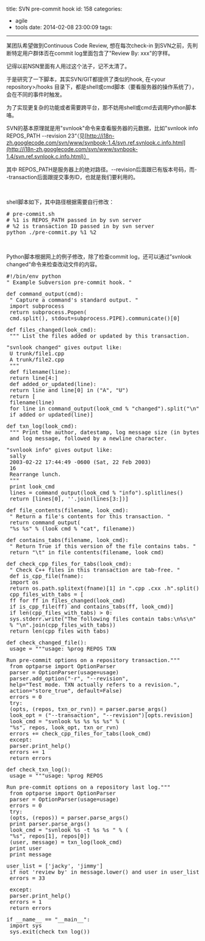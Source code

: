 title: SVN pre-commit hook
id: 158
categories:
  - agile
  - tools
date: 2014-02-08 23:00:09
tags:
---

某团队希望做到Continuous Code Review, 想在每次check-in 到SVN之前，先判断特定用户群体否在commit log里面包含了"Review By: xxx"的字样。

记得以前NSN里面有人用过这个法子，记不太清了。

于是研究了一下脚本，其实SVN/GIT都提供了类似的hook, 在&lt;your repository&gt;/hooks 目录下，都是shell或cmd脚本（要看服务器的操作系统了），会在不同的事件时触发。

为了实现更复杂的功能或者需要跨平台，那不妨用shell或cmd去调用Python脚本咯。

<!--more-->

SVN的基本原理就是用"svnlook"命令来查看服务器的元数据，比如"svnlook info REPOS_PATH --revision 23“（见[http://i18n-zh.googlecode.com/svn/www/svnbook-1.4/svn.ref.svnlook.c.info.html](http://i18n-zh.googlecode.com/svn/www/svnbook-1.4/svn.ref.svnlook.c.info.html)）

其中 REPOS_PATH是服务器上的绝对路径。--revision后面跟已有版本号码，而--transaction后面跟提交事务ID，也就是我们要利用的。

&nbsp;

shell脚本如下，其中路径根据需要自行修改：
<pre># pre-commit.sh
# %1 is REPOS_PATH passed in by svn server
# %2 is transaction ID passed in by svn server
python ./pre-commit.py %1 %2</pre>
&nbsp;

Python脚本根据网上的例子修改，除了检查commit log，还可以通过”svnlook changed“命令来检查改动文件的内容。
<pre>#!/bin/env python
" Example Subversion pre-commit hook. "</pre>
<pre>def command_output(cmd):
 " Capture a command's standard output. "
 import subprocess
 return subprocess.Popen(
 cmd.split(), stdout=subprocess.PIPE).communicate()[0]</pre>
<pre>def files_changed(look_cmd):
 """ List the files added or updated by this transaction.</pre>
<pre>"svnlook changed" gives output like:
 U trunk/file1.cpp
 A trunk/file2.cpp
 """
 def filename(line):
 return line[4:]
 def added_or_updated(line):
 return line and line[0] in ("A", "U")
 return [
 filename(line)
 for line in command_output(look_cmd % "changed").split("\n")
 if added_or_updated(line)]</pre>
<pre>def txn_log(look_cmd):
 """ Print the author, datestamp, log message size (in bytes), 
 and log message, followed by a newline character.</pre>
<pre>"svnlook info" gives output like:
 sally
 2003-02-22 17:44:49 -0600 (Sat, 22 Feb 2003)
 16
 Rearrange lunch.
 """
 print look_cmd
 lines = command_output(look_cmd % "info").splitlines()
 return [lines[0], ''.join(lines[3:])]</pre>
<pre>
def file_contents(filename, look_cmd):
 " Return a file's contents for this transaction. "
 return command_output(
 "%s %s" % (look_cmd % "cat", filename))</pre>
<pre>def contains_tabs(filename, look_cmd):
 " Return True if this version of the file contains tabs. "
 return "\t" in file_contents(filename, look_cmd)</pre>
<pre>def check_cpp_files_for_tabs(look_cmd):
 " Check C++ files in this transaction are tab-free. "
 def is_cpp_file(fname):
 import os
 return os.path.splitext(fname)[1] in ".cpp .cxx .h".split()
 cpp_files_with_tabs = [
 ff for ff in files_changed(look_cmd)
 if is_cpp_file(ff) and contains_tabs(ff, look_cmd)]
 if len(cpp_files_with_tabs) &gt; 0:
 sys.stderr.write("The following files contain tabs:\n%s\n"
 % "\n".join(cpp_files_with_tabs))
 return len(cpp_files_with_tabs)</pre>
<pre>def check_changed_file():
 usage = """usage: %prog REPOS TXN</pre>
<pre>Run pre-commit options on a repository transaction."""
 from optparse import OptionParser
 parser = OptionParser(usage=usage)
 parser.add_option("-r", "--revision",
 help="Test mode. TXN actually refers to a revision.",
 action="store_true", default=False)
 errors = 0
 try:
 (opts, (repos, txn_or_rvn)) = parser.parse_args()
 look_opt = ("--transaction", "--revision")[opts.revision]
 look_cmd = "svnlook %s %s %s %s" % (
 "%s", repos, look_opt, txn_or_rvn)
 errors += check_cpp_files_for_tabs(look_cmd)
 except:
 parser.print_help()
 errors += 1
 return errors</pre>
<pre>def check_txn_log():
 usage = """usage: %prog REPOS</pre>
<pre>Run pre-commit options on a repository last log."""
 from optparse import OptionParser
 parser = OptionParser(usage=usage)
 errors = 0
 try:
 (opts, (repos)) = parser.parse_args()
 print parser.parse_args()
 look_cmd = "svnlook %s -t %s %s " % (
 "%s", repos[1], repos[0])
 (user, message) = txn_log(look_cmd)
 print user
 print message</pre>
<pre>user_list = ['jacky', 'jimmy']
 if not 'review by' in message.lower() and user in user_list:
 errors = 33</pre>
<pre>
 except:
 parser.print_help()
 errors = 1
 return errors</pre>
<pre>if __name__ == "__main__":
 import sys
 sys.exit(check_txn_log())</pre>
